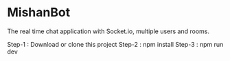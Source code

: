 # MishanBot
The real time chat application with Socket.io, multiple users and rooms.

Step-1 : Download or clone this project
Step-2 : npm install
Step-3 : npm run dev
